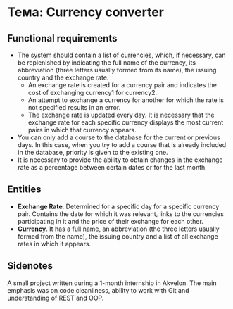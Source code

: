 # Тема: Currency converter
## Functional requirements
- The system should contain a list of currencies, which, if necessary, can be replenished by indicating the full name of the currency, its abbreviation (three letters usually formed from its name), the issuing country and the exchange rate.
  - An exchange rate is created for a currency pair and indicates the cost of exchanging currency1 for currency2.
  - An attempt to exchange a currency for another for which the rate is not specified results in an error.
  - The exchange rate is updated every day. It is necessary that the exchange rate for each specific currency displays the most current pairs in which that currency appears.
- You can only add a course to the database for the current or previous days. In this case, when you try to add a course that is already included in the database, priority is given to the existing one.
- It is necessary to provide the ability to obtain changes in the exchange rate as a percentage between certain dates or for the last month.
## Entities
- **Exchange Rate**. Determined for a specific day for a specific currency pair. Contains the date for which it was relevant, links to the currencies participating in it and the price of their exchange for each other.
- **Currency**. It has a full name, an abbreviation (the three letters usually formed from the name), the issuing country and a list of all exchange rates in which it appears.
## Sidenotes
A small project written during a 1-month internship in Akvelon. The main emphasis was on code cleanliness, ability to work with Git and understanding of REST and OOP.
